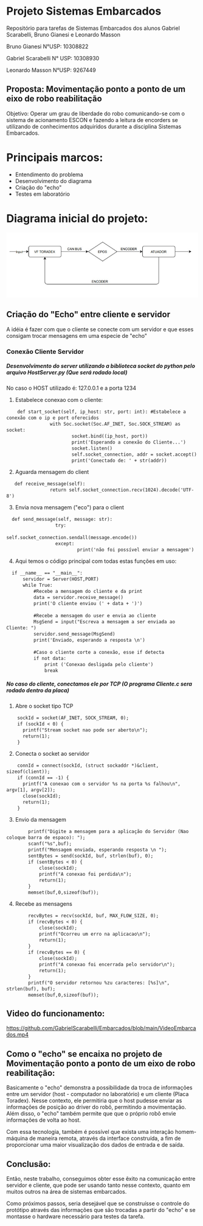 # Projeto Sistemas Embarcados
Repositório para tarefas de Sistemas Embarcados dos alunos Gabriel Scarabelli, Bruno Gianesi e Leonardo Masson

Bruno Gianesi N°USP: 10308822 

Gabriel Scarabelli N° USP: 10308930

Leonardo Masson N°USP: 9267449

## Proposta: Movimentação ponto a ponto de um eixo de robo reabilitação

Objetivo: Operar um grau de liberdade do robo comunicando-se com o sistema de acionamento ESCON e fazendo a leitura de encorders se utilizando de conhecimentos adquiridos durante a disciplina Sistemas Embarcados.

# Principais marcos:
 - Entendimento do problema
 - Desenvolvimento do diagrama
 - Criação do "echo"
 - Testes em laboratório

# Diagrama inicial do projeto:

![Image](https://github.com/GabrielScarabelli/Embarcados/blob/main/Diagrama%20de%20Blocos%20v2.jpeg?raw=true)

## Criação do "Echo" entre cliente e servidor
A idéia é fazer com que o cliente se conecte com um servidor e que esses consigam trocar mensagens em uma especie de "echo"
### Conexão Cliente Servidor
##### Desenvolvimento do server utilizando a biblioteca socket do python pelo arquivo HostServer.py (Que será rodado local)
No caso o HOST utilizado é: 127.0.0.1 e a porta 1234
  1) Estabelece conexao com o cliente:

```
    def start_socket(self, ip_host: str, port: int): #Estabelece a conexão com o ip e port oferecidos
                with Soc.socket(Soc.AF_INET, Soc.SOCK_STREAM) as socket:
                        socket.bind((ip_host, port))
                        print('Esperando a conexão do Cliente...')
                        socket.listen()
                        self.socket_connection, addr = socket.accept()
                        print('Conectado de: ' + str(addr))
```

  2) Aguarda mensagem do client
```
   def receive_message(self):
                return self.socket_connection.recv(1024).decode('UTF-8')
```
  3) Envia nova mensagem ("eco") para o client
```
  def send_message(self, message: str):
                  try:
                          self.socket_connection.sendall(message.encode()) 
                  except:
                          print('não foi possível enviar a mensagem')
```
  4) Aqui temos o código principal com todas estas funções em uso:
```
  if __name__ == "__main__":
      servidor = Server(HOST,PORT)
      while True:
          #Recebe a mensagem do cliente e da print
          data = servidor.receive_message()
          print('O cliente enviou (' + data + ')')

          #Recebe a mensagem do user e envia ao cliente
          MsgSend = input("Escreva a mensagem a ser enviada ao Cliente: ")
          servidor.send_message(MsgSend)
          print('Enviado, esperando a resposta \n')

          #Caso o cliente corte a conexão, esse if detecta
          if not data:
              print ('Conexao desligada pelo cliente')
              break
```

##### No caso do cliente, conectamos ele por TCP (O programa Cliente.c sera rodado dentro da placa)
  1) Abre o socket tipo TCP
```
  	sockId = socket(AF_INET, SOCK_STREAM, 0);
    if (sockId < 0) {
      printf("Stream socket nao pode ser aberto\n");
      return(1);
    }
```
  2) Conecta o socket ao servidor
```
    connId = connect(sockId, (struct sockaddr *)&client, sizeof(client));
    if (connId == -1) {
      printf("A conexao com o servidor %s na porta %s falhou\n", argv[1], argv[2]);
      close(sockId);
      return(1);
    }
```
  3) Envio da mensagem
```
  		printf("Digite a mensagem para a aplicação do Servidor (Nao coloque barra de espaco): ");
		scanf("%s",buf);
		printf("Mensagem enviada, esperando resposta \n ");
		sentBytes = send(sockId, buf, strlen(buf), 0);
		if (sentBytes < 0) {
			close(sockId);
			printf("A conexao foi perdida\n");
			return(1);
		}
		memset(buf,0,sizeof(buf));
```
  4) Recebe as mensagens
```
  		recvBytes = recv(sockId, buf, MAX_FLOW_SIZE, 0);
		if (recvBytes < 0) {
			close(sockId);
			printf("Ocorreu um erro na aplicacao\n");
			return(1);
		}
		if (recvBytes == 0) {
			close(sockId);
			printf("A conexao foi encerrada pelo servidor\n");
			return(1);
		}
		printf("O servidor retornou %zu caracteres: [%s]\n", strlen(buf), buf);
		memset(buf,0,sizeof(buf));
```

## Video do funcionamento:

https://github.com/GabrielScarabelli/Embarcados/blob/main/VideoEmbarcados.mp4

## Como o "echo" se encaixa no projeto de Movimentação ponto a ponto de um eixo de robo reabilitação:

Basicamente o "echo" demonstra a possibilidade da troca de informações entre um servidor (host - computador no laboratório) e um cliente (Placa Toradex). Nesse contexto, ele permitiria que o host pudesse enviar as informações de posição ao driver do robô, permitindo a movimentação.
Além disso, o "echo" também permite que que o próprio robô envie informações de volta ao host.

Com essa tecnologia, também é possível que exista uma interação homem-máquina de maneira remota, através da interface construída, a fim de proporcionar uma maior visualização dos dados de entrada e de saída.

## Conclusão:
Então, neste trabalho, conseguimos obter esse êxito na comunicação entre servidor e cliente, que pode ser usando tanto nesse contexto, quanto em muitos outros na área de sistemas embarcados.

Como próximos passos, seria desejável que se construísse o controle do protótipo através das informações que são trocadas a partir do "echo" e se montasse o hardware necessário para testes da tarefa.


